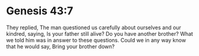 # Genesis 43:7

They replied, The man questioned us carefully about ourselves and our kindred, saying, Is your father still alive? Do you have another brother? What we told him was in answer to these questions. Could we in any way know that he would say, Bring your brother down?
